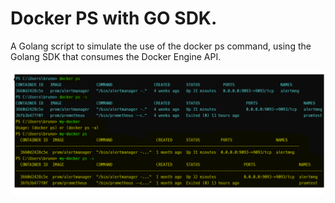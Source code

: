 # Docker PS with GO SDK.

A Golang script to simulate the use of the docker ps command, using the Golang SDK that consumes the Docker Engine API.

![Example](docker-ps-f.png)
